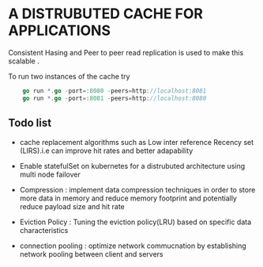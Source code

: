 # A DISTRUBUTED CACHE FOR APPLICATIONS 

Consistent Hasing and Peer to peer read replication is used to make this scalable .

To run two instances of the cache try 
```go 
    go run *.go -port=:8080 -peers=http://localhost:8081
    go run *.go -port=:8081 -peers=http://localhost:8080
```

## Todo list 
- cache replacement algorithms such as Low inter reference Recency set (LIRS).i.e can improve hit rates and better adapability
- Enable statefulSet on kubernetes for a distrubuted architecture using multi node failover 

- Compression : implement data compression techniques in order to store more data in memory and reduce memory footprint and potentially reduce payload size and hit rate 

- Eviction Policy : Tuning the eviction policy(LRU) based on specific data characteristics 

- connection pooling : optimize network commucnation by establishing network pooling between client and servers 

